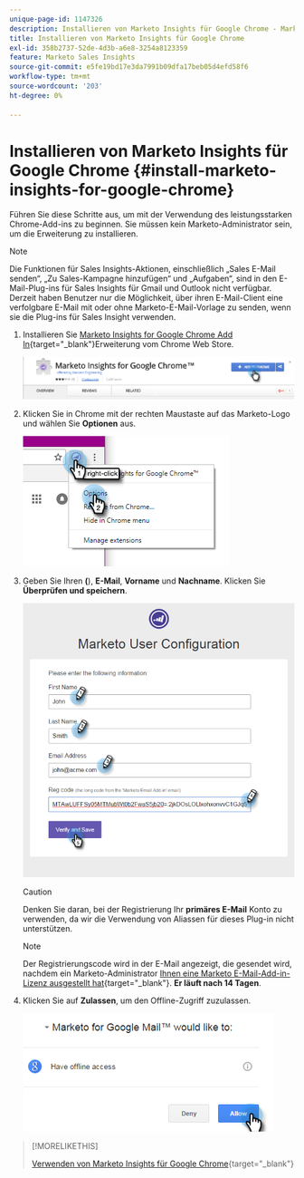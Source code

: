 ```yaml
---
unique-page-id: 1147326
description: Installieren von Marketo Insights für Google Chrome - Marketo-Dokumente - Produktdokumentation
title: Installieren von Marketo Insights für Google Chrome
exl-id: 358b2737-52de-4d3b-a6e8-3254a8123359
feature: Marketo Sales Insights
source-git-commit: e5fe19bd17e3da7991b09dfa17beb05d4efd58f6
workflow-type: tm+mt
source-wordcount: '203'
ht-degree: 0%

---
```


# Installieren von Marketo Insights für Google Chrome {#install-marketo-insights-for-google-chrome}

Führen Sie diese Schritte aus, um mit der Verwendung des leistungsstarken Chrome-Add-ins zu beginnen. Sie müssen kein Marketo-Administrator sein, um die Erweiterung zu installieren.

>[!NOTE]
>
>Die Funktionen für Sales Insights-Aktionen, einschließlich „Sales E-Mail senden“, „Zu Sales-Kampagne hinzufügen“ und „Aufgaben“, sind in den E-Mail-Plug-ins für Sales Insights für Gmail und Outlook nicht verfügbar. Derzeit haben Benutzer nur die Möglichkeit, über ihren E-Mail-Client eine verfolgbare E-Mail mit oder ohne Marketo-E-Mail-Vorlage zu senden, wenn sie die Plug-ins für Sales Insight verwenden.

1. Installieren Sie [Marketo Insights for Google Chrome Add In](https://chrome.google.com/webstore/detail/marketo-for-google-mail/jjkfbhajlmoeegbjgjipliamplidmbjb){target="_blank"}Erweiterung vom Chrome Web Store.

   ![](assets/image2015-10-5-10-3a24-3a7.png)

1. Klicken Sie in Chrome mit der rechten Maustaste auf das Marketo-Logo und wählen Sie **Optionen** aus.

   ![](assets/two.png)

1. Geben Sie Ihren **(**), **E-Mail**, **Vorname** und **Nachname**. Klicken Sie **Überprüfen und speichern**.

   ![](assets/three.png)

   >[!CAUTION]
   >
   >Denken Sie daran, bei der Registrierung Ihr **primäres E-Mail** Konto zu verwenden, da wir die Verwendung von Aliassen für dieses Plug-in nicht unterstützen.

   >[!NOTE]
   >
   >Der Registrierungscode wird in der E-Mail angezeigt, die gesendet wird, nachdem ein Marketo-Administrator [Ihnen eine Marketo E-Mail-Add-in-Lizenz ausgestellt hat](/help/marketo/product-docs/marketo-sales-insight/msi-outlook-plugin/issue-a-marketo-email-add-in-license.md){target="_blank"}. **Er läuft nach 14 Tagen**.

1. Klicken Sie auf **Zulassen**, um den Offline-Zugriff zuzulassen.

   ![](assets/image2015-10-5-10-3a34-3a1.png)

>[!MORELIKETHIS]
>
>[Verwenden von Marketo Insights für Google Chrome](/help/marketo/product-docs/marketo-sales-insight/msi-chrome-plugin/using-marketo-insights-for-google-chrome.md){target="_blank"}
